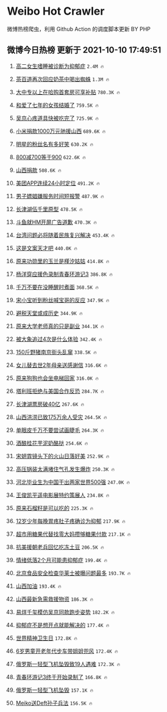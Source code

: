 # Weibo Hot Crawler 



微博热榜爬虫，利用 Github Action 的调度脚本更新 BY PHP 


## 微博今日热榜 更新于 2021-10-10 17:49:51 
1. [高二女生嗜睡被诊断为抑郁症](https://s.weibo.com/weibo?q=%23%E9%AB%98%E4%BA%8C%E5%A5%B3%E7%94%9F%E5%97%9C%E7%9D%A1%E8%A2%AB%E8%AF%8A%E6%96%AD%E4%B8%BA%E6%8A%91%E9%83%81%E7%97%87%23&Refer=top) `2.4M 🔥` 

1. [茶百道再次回应奶茶中喝出蜘蛛](https://s.weibo.com/weibo?q=%23%E8%8C%B6%E7%99%BE%E9%81%93%E5%86%8D%E6%AC%A1%E5%9B%9E%E5%BA%94%E5%A5%B6%E8%8C%B6%E4%B8%AD%E5%96%9D%E5%87%BA%E8%9C%98%E8%9B%9B%23&Refer=top) `1.3M 🔥` 

1. [大中专以上在哈购首套房可享补贴](https://s.weibo.com/weibo?q=%23%E5%A4%A7%E4%B8%AD%E4%B8%93%E4%BB%A5%E4%B8%8A%E5%9C%A8%E5%93%88%E8%B4%AD%E9%A6%96%E5%A5%97%E6%88%BF%E5%8F%AF%E4%BA%AB%E8%A1%A5%E8%B4%B4%23&Refer=top) `780.3K 🔥` 

1. [和爱了七年的女孩结婚了](https://s.weibo.com/weibo?q=%23%E5%92%8C%E7%88%B1%E4%BA%86%E4%B8%83%E5%B9%B4%E7%9A%84%E5%A5%B3%E5%AD%A9%E7%BB%93%E5%A9%9A%E4%BA%86%23&Refer=top) `759.5K 🔥` 

1. [吴京心疼道具快被吃完了](https://s.weibo.com/weibo?q=%23%E5%90%B4%E4%BA%AC%E5%BF%83%E7%96%BC%E9%81%93%E5%85%B7%E5%BF%AB%E8%A2%AB%E5%90%83%E5%AE%8C%E4%BA%86%23&Refer=top) `725.9K 🔥` 

1. [小米捐款1000万元驰援山西](https://s.weibo.com/weibo?q=%23%E5%B0%8F%E7%B1%B3%E6%8D%90%E6%AC%BE1000%E4%B8%87%E5%85%83%E9%A9%B0%E6%8F%B4%E5%B1%B1%E8%A5%BF%23&Refer=top) `689.6K 🔥` 

1. [明星的粉丝名有多好笑](https://s.weibo.com/weibo?q=%23%E6%98%8E%E6%98%9F%E7%9A%84%E7%B2%89%E4%B8%9D%E5%90%8D%E6%9C%89%E5%A4%9A%E5%A5%BD%E7%AC%91%23&Refer=top) `630.2K 🔥` 

1. [800减700等于900](https://s.weibo.com/weibo?q=%23800%E5%87%8F700%E7%AD%89%E4%BA%8E900%23&Refer=top) `622.6K 🔥` 

1. [山西捐款](https://s.weibo.com/weibo?q=%E5%B1%B1%E8%A5%BF%E6%8D%90%E6%AC%BE&Refer=top) `508.6K 🔥` 

1. [美团APP连续24小时定位](https://s.weibo.com/weibo?q=%23%E7%BE%8E%E5%9B%A2APP%E8%BF%9E%E7%BB%AD24%E5%B0%8F%E6%97%B6%E5%AE%9A%E4%BD%8D%23&Refer=top) `491.2K 🔥` 

1. [男子嫖娼嫌服务时间短报警](https://s.weibo.com/weibo?q=%23%E7%94%B7%E5%AD%90%E5%AB%96%E5%A8%BC%E5%AB%8C%E6%9C%8D%E5%8A%A1%E6%97%B6%E9%97%B4%E7%9F%AD%E6%8A%A5%E8%AD%A6%23&Refer=top) `487.9K 🔥` 

1. [长津湖伍千里原型](https://s.weibo.com/weibo?q=%23%E9%95%BF%E6%B4%A5%E6%B9%96%E4%BC%8D%E5%8D%83%E9%87%8C%E5%8E%9F%E5%9E%8B%23&Refer=top) `478.5K 🔥` 

1. [斗鱼就HM开屏广告道歉](https://s.weibo.com/weibo?q=%23%E6%96%97%E9%B1%BC%E5%B0%B1HM%E5%BC%80%E5%B1%8F%E5%B9%BF%E5%91%8A%E9%81%93%E6%AD%89%23&Refer=top) `470.3K 🔥` 

1. [台湾问题必将随着民族复兴解决](https://s.weibo.com/weibo?q=%23%E5%8F%B0%E6%B9%BE%E9%97%AE%E9%A2%98%E5%BF%85%E5%B0%86%E9%9A%8F%E7%9D%80%E6%B0%91%E6%97%8F%E5%A4%8D%E5%85%B4%E8%A7%A3%E5%86%B3%23&Refer=top) `453.4K 🔥` 

1. [这是文案天才吧](https://s.weibo.com/weibo?q=%23%E8%BF%99%E6%98%AF%E6%96%87%E6%A1%88%E5%A4%A9%E6%89%8D%E5%90%A7%23&Refer=top) `440.0K 🔥` 

1. [原来功勋里的玉兰是槿汐姑姑](https://s.weibo.com/weibo?q=%23%E5%8E%9F%E6%9D%A5%E5%8A%9F%E5%8B%8B%E9%87%8C%E7%9A%84%E7%8E%89%E5%85%B0%E6%98%AF%E6%A7%BF%E6%B1%90%E5%A7%91%E5%A7%91%23&Refer=top) `414.8K 🔥` 

1. [杨洋穿应援色录制青春环游记3](https://s.weibo.com/weibo?q=%23%E6%9D%A8%E6%B4%8B%E7%A9%BF%E5%BA%94%E6%8F%B4%E8%89%B2%E5%BD%95%E5%88%B6%E9%9D%92%E6%98%A5%E7%8E%AF%E6%B8%B8%E8%AE%B03%23&Refer=top) `386.8K 🔥` 

1. [千万不要在没睡醒时煮面](https://s.weibo.com/weibo?q=%23%E5%8D%83%E4%B8%87%E4%B8%8D%E8%A6%81%E5%9C%A8%E6%B2%A1%E7%9D%A1%E9%86%92%E6%97%B6%E7%85%AE%E9%9D%A2%23&Refer=top) `368.5K 🔥` 

1. [宋小宝听到粉丝喊宝哥的反应](https://s.weibo.com/weibo?q=%23%E5%AE%8B%E5%B0%8F%E5%AE%9D%E5%90%AC%E5%88%B0%E7%B2%89%E4%B8%9D%E5%96%8A%E5%AE%9D%E5%93%A5%E7%9A%84%E5%8F%8D%E5%BA%94%23&Refer=top) `347.9K 🔥` 

1. [避税天堂或成历史](https://s.weibo.com/weibo?q=%23%E9%81%BF%E7%A8%8E%E5%A4%A9%E5%A0%82%E6%88%96%E6%88%90%E5%8E%86%E5%8F%B2%23&Refer=top) `344.9K 🔥` 

1. [原来大学老师真的只是副业](https://s.weibo.com/weibo?q=%23%E5%8E%9F%E6%9D%A5%E5%A4%A7%E5%AD%A6%E8%80%81%E5%B8%88%E7%9C%9F%E7%9A%84%E5%8F%AA%E6%98%AF%E5%89%AF%E4%B8%9A%23&Refer=top) `344.1K 🔥` 

1. [被大象追过4次是什么体验](https://s.weibo.com/weibo?q=%23%E8%A2%AB%E5%A4%A7%E8%B1%A1%E8%BF%BD%E8%BF%874%E6%AC%A1%E6%98%AF%E4%BB%80%E4%B9%88%E4%BD%93%E9%AA%8C%23&Refer=top) `342.4K 🔥` 

1. [150斤野猪南京街头乱窜](https://s.weibo.com/weibo?q=%23150%E6%96%A4%E9%87%8E%E7%8C%AA%E5%8D%97%E4%BA%AC%E8%A1%97%E5%A4%B4%E4%B9%B1%E7%AA%9C%23&Refer=top) `338.5K 🔥` 

1. [女儿替去世2年母亲送感谢信](https://s.weibo.com/weibo?q=%23%E5%A5%B3%E5%84%BF%E6%9B%BF%E5%8E%BB%E4%B8%962%E5%B9%B4%E6%AF%8D%E4%BA%B2%E9%80%81%E6%84%9F%E8%B0%A2%E4%BF%A1%23&Refer=top) `316.6K 🔥` 

1. [原来狗狗也会坐电梯回家](https://s.weibo.com/weibo?q=%23%E5%8E%9F%E6%9D%A5%E7%8B%97%E7%8B%97%E4%B9%9F%E4%BC%9A%E5%9D%90%E7%94%B5%E6%A2%AF%E5%9B%9E%E5%AE%B6%23&Refer=top) `316.0K 🔥` 

1. [塔利班拒绝与美国合作反恐](https://s.weibo.com/weibo?q=%23%E5%A1%94%E5%88%A9%E7%8F%AD%E6%8B%92%E7%BB%9D%E4%B8%8E%E7%BE%8E%E5%9B%BD%E5%90%88%E4%BD%9C%E5%8F%8D%E6%81%90%23&Refer=top) `284.7K 🔥` 

1. [长津湖票房破40亿](https://s.weibo.com/weibo?q=%23%E9%95%BF%E6%B4%A5%E6%B9%96%E7%A5%A8%E6%88%BF%E7%A0%B440%E4%BA%BF%23&Refer=top) `267.6K 🔥` 

1. [山西洪涝已致175万余人受灾](https://s.weibo.com/weibo?q=%23%E5%B1%B1%E8%A5%BF%E6%B4%AA%E6%B6%9D%E5%B7%B2%E8%87%B4175%E4%B8%87%E4%BD%99%E4%BA%BA%E5%8F%97%E7%81%BE%23&Refer=top) `264.5K 🔥` 

1. [单眼皮千万不要尝试画睫毛](https://s.weibo.com/weibo?q=%23%E5%8D%95%E7%9C%BC%E7%9A%AE%E5%8D%83%E4%B8%87%E4%B8%8D%E8%A6%81%E5%B0%9D%E8%AF%95%E7%94%BB%E7%9D%AB%E6%AF%9B%23&Refer=top) `264.3K 🔥` 

1. [酒酿桂花芋泥奶酪挞](https://s.weibo.com/weibo?q=%23%E9%85%92%E9%85%BF%E6%A1%82%E8%8A%B1%E8%8A%8B%E6%B3%A5%E5%A5%B6%E9%85%AA%E6%8C%9E%23&Refer=top) `254.6K 🔥` 

1. [宋妍霏镜头下的火山日落好美](https://s.weibo.com/weibo?q=%23%E5%AE%8B%E5%A6%8D%E9%9C%8F%E9%95%9C%E5%A4%B4%E4%B8%8B%E7%9A%84%E7%81%AB%E5%B1%B1%E6%97%A5%E8%90%BD%E5%A5%BD%E7%BE%8E%23&Refer=top) `252.9K 🔥` 

1. [高压锅装太满堵住气孔发生爆炸](https://s.weibo.com/weibo?q=%23%E9%AB%98%E5%8E%8B%E9%94%85%E8%A3%85%E5%A4%AA%E6%BB%A1%E5%A0%B5%E4%BD%8F%E6%B0%94%E5%AD%94%E5%8F%91%E7%94%9F%E7%88%86%E7%82%B8%23&Refer=top) `250.3K 🔥` 

1. [河北毕业生为中国干出两家世界500强](https://s.weibo.com/weibo?q=%23%E6%B2%B3%E5%8C%97%E6%AF%95%E4%B8%9A%E7%94%9F%E4%B8%BA%E4%B8%AD%E5%9B%BD%E5%B9%B2%E5%87%BA%E4%B8%A4%E5%AE%B6%E4%B8%96%E7%95%8C500%E5%BC%BA%23&Refer=top) `247.0K 🔥` 

1. [王俊凯平遥电影展特约策展人](https://s.weibo.com/weibo?q=%23%E7%8E%8B%E4%BF%8A%E5%87%AF%E5%B9%B3%E9%81%A5%E7%94%B5%E5%BD%B1%E5%B1%95%E7%89%B9%E7%BA%A6%E7%AD%96%E5%B1%95%E4%BA%BA%23&Refer=top) `234.8K 🔥` 

1. [原来石榴籽是可以吃的](https://s.weibo.com/weibo?q=%23%E5%8E%9F%E6%9D%A5%E7%9F%B3%E6%A6%B4%E7%B1%BD%E6%98%AF%E5%8F%AF%E4%BB%A5%E5%90%83%E7%9A%84%23&Refer=top) `225.3K 🔥` 

1. [12岁少年每晚胃疼肚子疼确诊为抑郁](https://s.weibo.com/weibo?q=%2312%E5%B2%81%E5%B0%91%E5%B9%B4%E6%AF%8F%E6%99%9A%E8%83%83%E7%96%BC%E8%82%9A%E5%AD%90%E7%96%BC%E7%A1%AE%E8%AF%8A%E4%B8%BA%E6%8A%91%E9%83%81%23&Refer=top) `217.9K 🔥` 

1. [超市用糖果代替找零大妈攒够糖果付款](https://s.weibo.com/weibo?q=%23%E8%B6%85%E5%B8%82%E7%94%A8%E7%B3%96%E6%9E%9C%E4%BB%A3%E6%9B%BF%E6%89%BE%E9%9B%B6%E5%A4%A7%E5%A6%88%E6%94%92%E5%A4%9F%E7%B3%96%E6%9E%9C%E4%BB%98%E6%AC%BE%23&Refer=top) `217.1K 🔥` 

1. [抗美援朝老兵回忆吃冻土豆](https://s.weibo.com/weibo?q=%23%E6%8A%97%E7%BE%8E%E6%8F%B4%E6%9C%9D%E8%80%81%E5%85%B5%E5%9B%9E%E5%BF%86%E5%90%83%E5%86%BB%E5%9C%9F%E8%B1%86%23&Refer=top) `206.5K 🔥` 

1. [情绪低落2个月可能患抑郁症](https://s.weibo.com/weibo?q=%23%E6%83%85%E7%BB%AA%E4%BD%8E%E8%90%BD2%E4%B8%AA%E6%9C%88%E5%8F%AF%E8%83%BD%E6%82%A3%E6%8A%91%E9%83%81%E7%97%87%23&Refer=top) `199.4K 🔥` 

1. [北京食品安全检查华莱士被曝问题最多](https://s.weibo.com/weibo?q=%23%E5%8C%97%E4%BA%AC%E9%A3%9F%E5%93%81%E5%AE%89%E5%85%A8%E6%A3%80%E6%9F%A5%E5%8D%8E%E8%8E%B1%E5%A3%AB%E8%A2%AB%E6%9B%9D%E9%97%AE%E9%A2%98%E6%9C%80%E5%A4%9A%23&Refer=top) `193.7K 🔥` 

1. [山西加油](https://s.weibo.com/weibo?q=%23%E5%B1%B1%E8%A5%BF%E5%8A%A0%E6%B2%B9%23&Refer=top) `193.4K 🔥` 

1. [山西最新急需救援物资](https://s.weibo.com/weibo?q=%23%E5%B1%B1%E8%A5%BF%E6%9C%80%E6%96%B0%E6%80%A5%E9%9C%80%E6%95%91%E6%8F%B4%E7%89%A9%E8%B5%84%23&Refer=top) `186.3K 🔥` 

1. [易烊千玺模仿吴京同款跑步姿势](https://s.weibo.com/weibo?q=%23%E6%98%93%E7%83%8A%E5%8D%83%E7%8E%BA%E6%A8%A1%E4%BB%BF%E5%90%B4%E4%BA%AC%E5%90%8C%E6%AC%BE%E8%B7%91%E6%AD%A5%E5%A7%BF%E5%8A%BF%23&Refer=top) `182.2K 🔥` 

1. [抑郁症不是想开点就能解决的](https://s.weibo.com/weibo?q=%23%E6%8A%91%E9%83%81%E7%97%87%E4%B8%8D%E6%98%AF%E6%83%B3%E5%BC%80%E7%82%B9%E5%B0%B1%E8%83%BD%E8%A7%A3%E5%86%B3%E7%9A%84%23&Refer=top) `177.4K 🔥` 

1. [世界精神卫生日](https://s.weibo.com/weibo?q=%23%E4%B8%96%E7%95%8C%E7%B2%BE%E7%A5%9E%E5%8D%AB%E7%94%9F%E6%97%A5%23&Refer=top) `172.8K 🔥` 

1. [6岁男童开老年代步车带姐姐兜风](https://s.weibo.com/weibo?q=%236%E5%B2%81%E7%94%B7%E7%AB%A5%E5%BC%80%E8%80%81%E5%B9%B4%E4%BB%A3%E6%AD%A5%E8%BD%A6%E5%B8%A6%E5%A7%90%E5%A7%90%E5%85%9C%E9%A3%8E%23&Refer=top) `172.4K 🔥` 

1. [俄罗斯一轻型飞机坠毁致19人遇难](https://s.weibo.com/weibo?q=%23%E4%BF%84%E7%BD%97%E6%96%AF%E4%B8%80%E8%BD%BB%E5%9E%8B%E9%A3%9E%E6%9C%BA%E5%9D%A0%E6%AF%81%E8%87%B419%E4%BA%BA%E9%81%87%E9%9A%BE%23&Refer=top) `172.3K 🔥` 

1. [青春环游记3终于开始录制了](https://s.weibo.com/weibo?q=%23%E9%9D%92%E6%98%A5%E7%8E%AF%E6%B8%B8%E8%AE%B03%E7%BB%88%E4%BA%8E%E5%BC%80%E5%A7%8B%E5%BD%95%E5%88%B6%E4%BA%86%23&Refer=top) `166.8K 🔥` 

1. [俄罗斯一轻型飞机坠毁](https://s.weibo.com/weibo?q=%23%E4%BF%84%E7%BD%97%E6%96%AF%E4%B8%80%E8%BD%BB%E5%9E%8B%E9%A3%9E%E6%9C%BA%E5%9D%A0%E6%AF%81%23&Refer=top) `157.1K 🔥` 

1. [Meiko送Deft孙子兵法](https://s.weibo.com/weibo?q=%23Meiko%E9%80%81Deft%E5%AD%99%E5%AD%90%E5%85%B5%E6%B3%95%23&Refer=top) `156.5K 🔥` 

